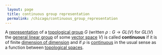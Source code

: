 ```yaml
---
 layout: page
 title: continuous group representation
 permalink: /chicago/continuous_group_representation
---
```

A [representation](https://defsmath.github.io/DefsMath/group_representation) of a [topological group](https://defsmath.github.io/DefsMath/topological_group) $G$ (written $\rho:G\to GL(V)$ for $GL(V)$  the [general linear group](https://defsmath.github.io/DefsMath/general_linear_group) of some [vector space](https://defsmath.github.io/DefsMath/vector_space) $V$) is called **continuous** if it is of finite [dimension of dimension](https://defsmath.github.io/DefsMath/dimension_of_#####################dimension) and if $\rho$ is [continuous](https://defsmath.github.io/DefsMath/continuous) in the usual sense as a function between [topological spaces](https://defsmath.github.io/DefsMath/topological_space).